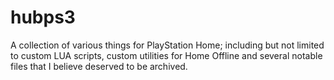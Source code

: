 # hubps3
A collection of various things for PlayStation Home; including but not limited to custom LUA scripts, custom utilities for Home Offline and several notable files that I believe deserved to be archived.
